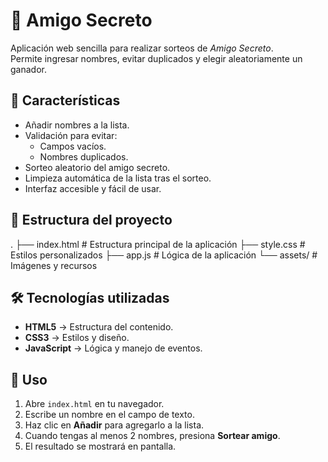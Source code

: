 # 🎁 Amigo Secreto

Aplicación web sencilla para realizar sorteos de *Amigo Secreto*.  
Permite ingresar nombres, evitar duplicados y elegir aleatoriamente un ganador.

## 🚀 Características
- Añadir nombres a la lista.
- Validación para evitar:
  - Campos vacíos.
  - Nombres duplicados.
- Sorteo aleatorio del amigo secreto.
- Limpieza automática de la lista tras el sorteo.
- Interfaz accesible y fácil de usar.

## 📂 Estructura del proyecto
.
├── index.html # Estructura principal de la aplicación
├── style.css # Estilos personalizados
├── app.js # Lógica de la aplicación
└── assets/ # Imágenes y recursos

## 🛠️ Tecnologías utilizadas
- **HTML5** → Estructura del contenido.
- **CSS3** → Estilos y diseño.
- **JavaScript** → Lógica y manejo de eventos.

## 📖 Uso
1. Abre `index.html` en tu navegador.
2. Escribe un nombre en el campo de texto.
3. Haz clic en **Añadir** para agregarlo a la lista.
4. Cuando tengas al menos 2 nombres, presiona **Sortear amigo**.
5. El resultado se mostrará en pantalla.
